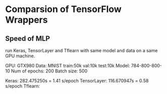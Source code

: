 # Comparsion of TensorFlow Wrappers

## Speed of MLP

run Keras, TensorLayer and Tflearn with same model and data on a same GPU machine.

GPU: GTX980
Data: MNIST  train:50k  val:10k  test:10k
Model: 784-800-800-10
Num of epochs: 200
Batch size: 500

Keras: 282.475250s  = 1.41 s/epoch
TensorLayer: 116.670947s = 0.58 s/epoch
Tflearn:
